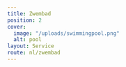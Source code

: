 ```yaml
---
title: Zwembad
position: 2
cover:
  image: "/uploads/swimmingpool.png"
  alt: pool
layout: Service
route: nl/zwembad
---
```


